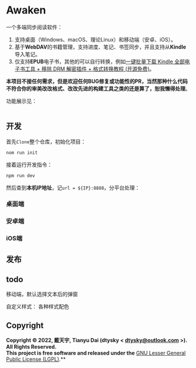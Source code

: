 # Awaken

一个多端同步阅读软件：

1. 支持桌面（Windows、macOS、理论Linux）和移动端（安卓、iOS）。
2. 基于**WebDAV**的书籍管理，支持进度、笔记、书签同步，并且支持从**Kindle**导入笔记。
3. 仅支持**EPUB**电子书，其他的可以自行转换，例如[一键批量下载 Kindle 全部电子书工具 + 移除 DRM 解密插件 + 格式转换教程 (开源免费)](https://www.iplaysoft.com/kindle-download-dedrm.html)。

**本项目不接任何需求，但是欢迎任何BUG修复或功能性的PR，当然那种什么代码不符合你的审美改改格式、改改先进的构建工具之类的还是算了，恕我懒得处理**。

功能展示见：

![![]()]()

## 开发

首先`Clone`整个仓库，初始化项目：

```sh
nom run init
```

接着运行开发指令：

```sh
npm run dev
```

然后查到**本机IP地址**，记`url = ${IP}:8888`，分平台处理：

### 桌面端



### 安卓端

### iOS端


## 发布



## todo

移动端，默认选择文本后的弹窗

自定义样式：
各种样式配色

## Copyright

**Copyright © 2022, 戴天宇, Tianyu Dai (dtysky < dtysky@outlook.com >). All Rights Reserved.**  
**This project is free software and released under the** [GNU Lesser General Public License (LGPL)](https://www.gnu.org/licenses/lgpl-3.0.en.html).**
